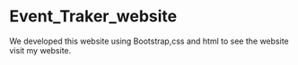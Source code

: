 # Event_Traker_website
We developed this website using Bootstrap,css and html to see the website visit my website.
